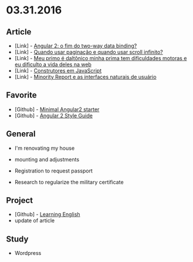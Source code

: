 # 03.31.2016


## Article 

- \[Link\] - [Angular 2: o fim do two-way data binding?](http://blog.caelum.com.br/angular-2-o-fim-do-two-way-data-binding/) 
- \[Link\] - [Quando usar paginação e quando usar scroll infinito?](http://arquiteturadeinformacao.com/usabilidade/quando-usar-paginacao-e-quando-user-scroll-infinito/)
- \[Link\] - [Meu primo é daltônico minha prima tem dificuldades motoras e eu dificulto a vida deles na web](https://medium.com/@marcobrunobr/meu-primo-%C3%A9-dalt%C3%B4nico-minha-prima-tem-dificuldades-motoras-e-eu-dificulto-a-vida-deles-na-web-d54e83c2c559#.os3m6brpa)
- \[Link\] - [Construtores em JavaScript](http://blog.alura.com.br/construtores-em-javascript/)
- \[Link\] - [Minority Report e as interfaces naturais de usuário](http://blog.caelum.com.br/nui-interface-natural-de-usuario/)


## Favorite

- \[Github\] - [Minimal Angular2 starter](https://github.com/cebor/ng2-start)
- \[Github\] - [Angular 2 Style Guide](http://mgechev.github.io/angular2-style-guide/)


## General

- I'm renovating my house
 - mounting and adjustments

- Registration to request passport

- Research to regularize the military certificate


## Project

- \[Github\] - [Learning English](https://github.com/descco/donotgiveup.github.io)
 - update of article


## Study

- Wordpress

